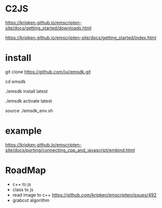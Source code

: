 # C2JS
https://kripken.github.io/emscripten-site/docs/getting_started/downloads.html

https://kripken.github.io/emscripten-site/docs/getting_started/index.html

# install
git clone https://github.com/juj/emsdk.git

cd emsdk

./emsdk install latest

./emsdk activate latest

source ./emsdk_env.sh

# example
https://kripken.github.io/emscripten-site/docs/porting/connecting_cpp_and_javascript/embind.html


# RoadMap
* c++ to js
* class to js
* read image to c++
https://github.com/kripken/emscripten/issues/492
* grabcut algorithm